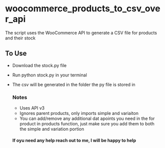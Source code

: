 # woocommerce_products_to_csv_over_api

The script uses the WooCommerce API to generate a CSV file for products and their stock

## To Use

* Download the stock.py file
* Run python stock.py in your terminal
* The csv will be generated in the folder the py file is stored in

  ### Notes

  * Uses API v3
  * Ignores parent products, only imports simple and variaiton
  * You can add/remove any additional dat apoints you need in the for product in products function, just make sure you add them to both the simple and variation portion
 

  #### If oyu need any help reach out to me, I will be happy to help
